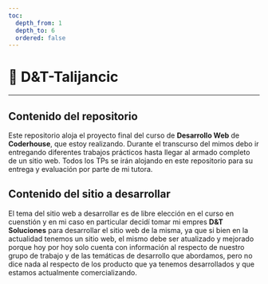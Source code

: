```yaml
---
toc:
  depth_from: 1
  depth_to: 6
  ordered: false
---
```

<!-- End configs -->

<!-- Init Document -->
# :rocket: D&T-Talijancic
---

## Contenido del repositorio
Este repositorio aloja el proyecto final del curso de **Desarrollo Web** de **Coderhouse**, que estoy realizando. Durante el transcurso del mimos debo ir entregando diferentes trabajos prácticos hasta llegar al armado completo de un sitio web. Todos los TPs se irán alojando en este repositorio para su entrega y evaluación por parte de mi tutora.

## Contenido del sitio a desarrollar
El tema del sitio web a desarrollar es de libre elección en el curso en cuenstión y en mi caso en particular decidí tomar mi empres **D&T Soluciones** para desarrollar el sitio web de la misma, ya que si bien en la actualidad tenemos un sitio web, el mismo debe ser atualizado y mejorado porque hoy por hoy solo cuenta con información al respecto de nuestro grupo de trabajo y de las temáticas de desarrollo que abordamos, pero no dice nada al respecto de los producto que ya tenemos desarrollados y que estamos actualmente comercializando.
